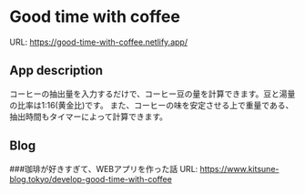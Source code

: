 # Good time with coffee
URL: https://good-time-with-coffee.netlify.app/

## App description
コーヒーの抽出量を入力するだけで、コーヒー豆の量を計算できます。豆と湯量の比率は1:16(黄金比)です。
また、コーヒーの味を安定させる上で重量である、抽出時間もタイマーによって計算できます。

## Blog
###珈琲が好きすぎて、WEBアプリを作った話
URL: https://www.kitsune-blog.tokyo/develop-good-time-with-coffee
